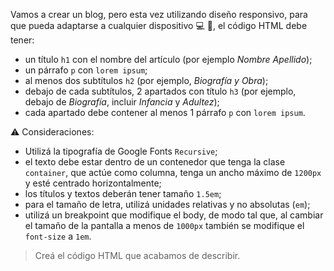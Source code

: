 Vamos a crear un blog, pero esta vez utilizando diseño responsivo, para que pueda adaptarse a cualquier dispositivo :computer: :iphone:, el código HTML debe tener: 

- un título `h1` con el nombre del artículo (por ejemplo _Nombre Apellido_);
- un párrafo `p` con `lorem ipsum`;
- al menos dos subtítulos `h2` (por ejemplo, _Biografía y Obra_);
- debajo de cada subtítulos, 2 apartados con título `h3` (por ejemplo, debajo de _Biografía_, incluir _Infancia_ y _Adultez_);
- cada apartado debe contener al menos 1 párrafo `p` con `lorem ipsum`.

:warning: Consideraciones:

- Utilizá la tipografía de Google Fonts `Recursive`;
- el texto debe estar dentro de un contenedor que tenga la clase `container`, que actúe como columna, tenga un ancho máximo de `1200px` y esté centrado horizontalmente;
- los títulos y textos deberán tener tamaño `1.5em`;
- para el tamaño de letra, utilizá unidades relativas y no absolutas (`em`);
- utilizá un breakpoint que modifique el body, de modo tal que, al cambiar el tamaño de la pantalla a menos de `1000px` también se modifique el `font-size` a `1em`.

> Creá el código HTML que acabamos de describir.